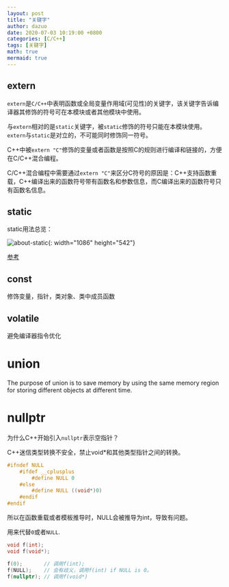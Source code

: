 ```yaml
---
layout: post
title: "关键字"
author: dazuo
date: 2020-07-03 10:19:00 +0800
categories: [C/C++]
tags: [关键字]
math: true
mermaid: true
---
```


## extern

`extern`是`C/C++`中表明函数或全局变量作用域(可见性)的关键字，该关键字告诉编译器其修饰的符号可在本模块或者其他模块中使用。

与`extern`相对的是`static`关键字，被`static`修饰的符号只能在本模块使用。`extern`与`static`是对立的，不可能同时修饰同一符号。

C++中被`extern "C"`修饰的变量或者函数是按照C的规则进行编译和链接的，方便在C/C++混合编程。

C/C++混合编程中需要通过`extern "C"`来区分C符号的原因是：C++支持函数重载，C++编译出来的函数符号带有函数名和参数信息，而C编译出来的函数符号只有函数名信息。



## static

static用法总览：

![about-static](/home/zuo/code/dazuozcy.github.io/img/about-static.png){: width="1086" height="542"}

[参考](https://zhuanlan.zhihu.com/p/37439983)


## const

修饰变量，指针，类对象、类中成员函数

## volatile

避免编译器指令优化



# union

The purpose of union is to save memory by using the same memory region for storing different objects at different time.



# nullptr

为什么C++开始引入`nullptr`表示空指针？



C++迷信类型转换不安全，禁止void*和其他类型指针之间的转换。

```cpp
#ifndef NULL
	#ifdef __cplusplus
		#define NULL 0
    #else
		#define NULL ((void*)0)
	#endif
#endif
```

所以在函数重载或者模板推导时，NULL会被推导为int，导致有问题。



用来代替`0`或者`NULL`.

```cpp
void f(int);
void f(void*);

f(0);       // 调用f(int);
f(NULL);    // 会有歧义，调用f(int) if NULL is 0。
f(nullptr); // 调用f(void*)
```

# 

